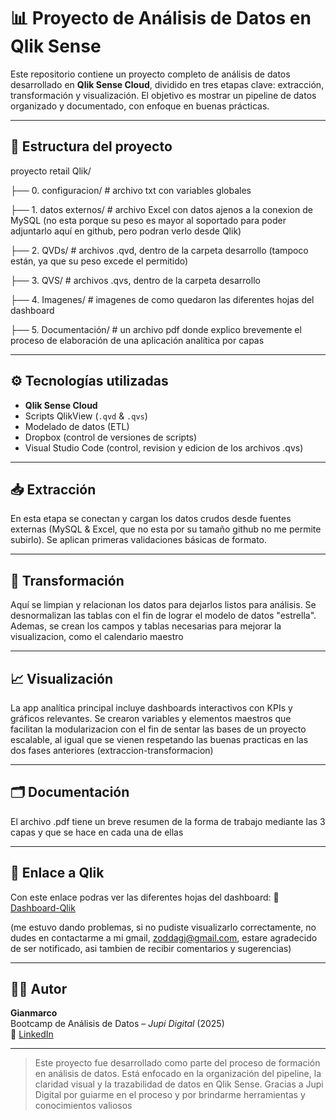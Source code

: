 # 📊 Proyecto de Análisis de Datos en Qlik Sense

Este repositorio contiene un proyecto completo de análisis de datos desarrollado en **Qlik Sense Cloud**, dividido en tres etapas clave: extracción, transformación y visualización. El objetivo es mostrar un pipeline de datos organizado y documentado, con enfoque en buenas prácticas.

---

## 🧱 Estructura del proyecto

proyecto retail Qlik/

├── 0. configuracion/ # archivo txt con variables globales

├── 1. datos externos/ # archivo Excel con datos ajenos a la conexion de MySQL (no esta porque su peso es mayor al soportado para poder adjuntarlo aquí en github, pero podran verlo desde Qlik)

├── 2. QVDs/ # archivos .qvd, dentro de la carpeta desarrollo (tampoco están, ya que su peso excede el permitido)

├── 3. QVS/ # archivos .qvs, dentro de la carpeta desarrollo

├── 4. Imagenes/ # imagenes de como quedaron las diferentes hojas del dashboard

├── 5. Documentación/ # un archivo pdf donde explico brevemente el proceso de elaboración de una aplicación analítica por capas

---

## ⚙️ Tecnologías utilizadas

- **Qlik Sense Cloud**
- Scripts QlikView (`.qvd` & `.qvs`)
- Modelado de datos (ETL)
- Dropbox (control de versiones de scripts)
- Visual Studio Code (control, revision y edicion de los archivos .qvs)

---

## 📥 Extracción

En esta etapa se conectan y cargan los datos crudos desde fuentes externas (MySQL & Excel, que no esta por su tamaño github no me permite subirlo). Se aplican primeras validaciones básicas de formato.

---

## 🔄 Transformación

Aquí se limpian y relacionan los datos para dejarlos listos para análisis. Se desnormalizan las tablas con el fin de lograr el modelo de datos "estrella". Ademas, se crean los campos y tablas necesarias para mejorar la visualizacion, como el calendario maestro

---

## 📈 Visualización

La app analítica principal incluye dashboards interactivos con KPIs y gráficos relevantes. Se crearon variables y elementos maestros que facilitan la modularizacion con el fin de sentar las bases de un proyecto escalable, al igual que se vienen respetando las buenas practicas en las dos fases anteriores (extraccion-transformacion)

---

## 🗂 Documentación

El archivo .pdf tiene un breve resumen de la forma de trabajo mediante las 3 capas y que se hace en cada una de ellas

---

## 🎥 Enlace a Qlik 

Con este enlace podras ver las diferentes hojas del dashboard: 🔗 [Dashboard-Qlik](https://jupidigital.us.qlikcloud.com/catalog?space_filter=681e90850d939e8066b88d0e)  

(me estuvo dando problemas, si no pudiste visualizarlo correctamente, no dudes en contactarme a mi gmail, zoddagj@gmail.com, estare agradecido de ser notificado, asi tambien de recibir comentarios y sugerencias)

---

## 👨‍💻 Autor

**Gianmarco**  
Bootcamp de Análisis de Datos – *Jupi Digital* (2025)  
🔗 [LinkedIn](https://www.linkedin.com/in/gianmarcozodda) 

---

> Este proyecto fue desarrollado como parte del proceso de formación en análisis de datos. Está enfocado en la organización del pipeline, la claridad visual y la trazabilidad de datos en Qlik Sense. Gracias a Jupi Digital por guiarme en el proceso y por brindarme herramientas y conocimientos valiosos
